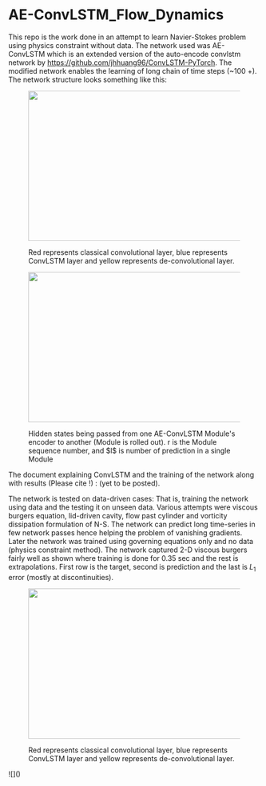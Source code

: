 # AE-ConvLSTM_Flow_Dynamics

This repo is the work done in an attempt to learn Navier-Stokes problem using physics constraint without data. The network used was AE-ConvLSTM which is an extended version of the auto-encode convlstm network by https://github.com/jhhuang96/ConvLSTM-PyTorch. The modified network enables the learning of long chain of time steps (~100 +). The network structure looks something like this:

<figure>
  <p align="center">
  <img width="600" height="300"
  src="https://github.com/kakkapriyesh/AE-ConvLSTM_Flow_Dynamics/blob/main/AE-ConvLSTM.PNG">
  <figcaption>
    Red represents classical convolutional layer, blue represents ConvLSTM layer and yellow represents de-convolutional layer.
    </figcaption>
   </p>
</figure>

<figure>
  <p align="center">
  <img width="600" height="300"
  src="https://github.com/kakkapriyesh/AE-ConvLSTM_Flow_Dynamics/blob/main/AE-ConvLSTM_Rollout.PNG">
  <figcaption>
    Hidden states being passed from one AE-ConvLSTM Module's encoder to another (Module is rolled out). r is the Module sequence number, and $l$ is number of prediction in a single Module
    </figcaption>
   </p>
</figure>



The document explaining ConvLSTM and the training of the network along with results (Please cite !) : (yet to be posted).

The network is tested on data-driven cases: That is, training the network using data and the testing it on unseen data. Various attempts were viscous burgers equation, lid-driven cavity, flow past cylinder and vorticity dissipation formulation of N-S. The network can predict long time-series in few network passes hence helping the problem of vanishing gradients. Later the network was trained using governing equations only and no data (physics constraint method). The network captured 2-D viscous burgers fairly well as shown where training is done for 0.35 sec and the rest is extrapolations. First row is the target, second is prediction and the last is $L_{1}$ error (mostly at discontinuities). 

<figure>
  <p align="center">
  <img width="600" height="300"
  src="https://github.com/kakkapriyesh/AE-ConvLSTM_Flow_Dynamics/blob/main/Burgers_PC.gif">
  <figcaption>
    Red represents classical convolutional layer, blue represents ConvLSTM layer and yellow represents de-convolutional layer.
    </figcaption>
   </p>
</figure>
![]()

